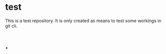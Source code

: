# test
This is a test repository.
It is only created as means to test some workings in git cli.
# .
